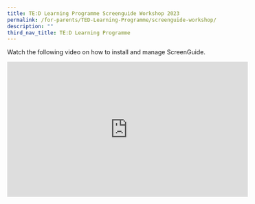```yaml
---
title: TE:D Learning Programme Screenguide Workshop 2023
permalink: /for-parents/TED-Learning-Programme/screenguide-workshop/
description: ""
third_nav_title: TE:D Learning Programme
---
```

Watch the following video on how to install and manage ScreenGuide.
<center>
<iframe width="560" height="315" src="https://www.youtube.com/embed/umQ3Kppc3os" title="YouTube video player" frameborder="0" allow="accelerometer; autoplay; clipboard-write; encrypted-media; gyroscope; picture-in-picture; web-share" allowfullscreen></iframe>
</center>